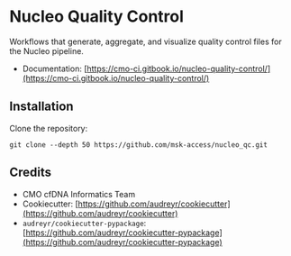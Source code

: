# Nucleo Quality Control

Workflows that generate, aggregate, and visualize quality control files for the Nucleo pipeline.

* Documentation: [https://cmo-ci.gitbook.io/nucleo-quality-control/](https://cmo-ci.gitbook.io/nucleo-quality-control/)

## Installation

Clone the repository:

```
git clone --depth 50 https://github.com/msk-access/nucleo_qc.git
```

## Credits

* CMO cfDNA Informatics Team
* Cookiecutter: [https://github.com/audreyr/cookiecutter](https://github.com/audreyr/cookiecutter)
* `audreyr/cookiecutter-pypackage`: [https://github.com/audreyr/cookiecutter-pypackage](https://github.com/audreyr/cookiecutter-pypackage)

